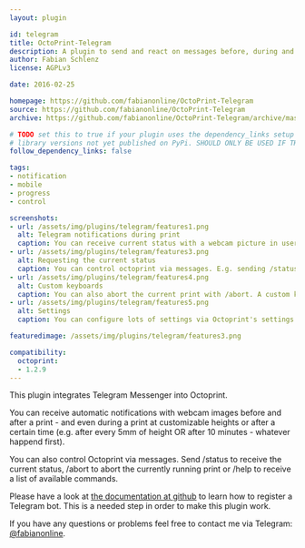 ```yaml
---
layout: plugin

id: telegram
title: OctoPrint-Telegram
description: A plugin to send and react on messages before, during and after a print via Telegram Messenger.
author: Fabian Schlenz
license: AGPLv3

date: 2016-02-25

homepage: https://github.com/fabianonline/OctoPrint-Telegram
source: https://github.com/fabianonline/OctoPrint-Telegram
archive: https://github.com/fabianonline/OctoPrint-Telegram/archive/master.zip

# TODO set this to true if your plugin uses the dependency_links setup parameter to include
# library versions not yet published on PyPi. SHOULD ONLY BE USED IF THERE IS NO OTHER OPTION!
follow_dependency_links: false

tags:
- notification
- mobile
- progress
- control

screenshots:
- url: /assets/img/plugins/telegram/features1.png
  alt: Telegram notifications during print
  caption: You can receive current status with a webcam picture in user-definable intervals.
- url: /assets/img/plugins/telegram/features3.png
  alt: Requesting the current status
  caption: You can control octoprint via messages. E.g. sending /status lets the Plugin send you the current status.
- url: /assets/img/plugins/telegram/features4.png
  alt: Custom keyboards
  caption: You can also abort the current print with /abort. A custom keyboard is shown for confirmation.
- url: /assets/img/plugins/telegram/features5.png
  alt: Settings
  caption: You can configure lots of settings via Octoprint's settings. (Or you can use /settings to change them via Telegram.)

featuredimage: /assets/img/plugins/telegram/features3.png

compatibility:
  octoprint:
  - 1.2.9
---
```


This plugin integrates Telegram Messenger into Octoprint.

You can receive automatic notifications with webcam images before and after a print -
and even during a print at customizable heights or after a certain time (e.g. after every
5mm of height OR after 10 minutes - whatever happend first).

You can also control Octoprint via messages. Send /status to receive the current status,
/abort to abort the currently running print or /help to receive a list of available commands.

Please have a look at [the documentation at github](https://github.com/fabianonline/OctoPrint-Telegram/blob/stable/README.md)
to learn how to register a Telegram bot. This is a needed step in order to make this plugin work.

If you have any questions or problems feel free to contact me via Telegram: [@fabianonline](http://telegram.me/fabianonline).
